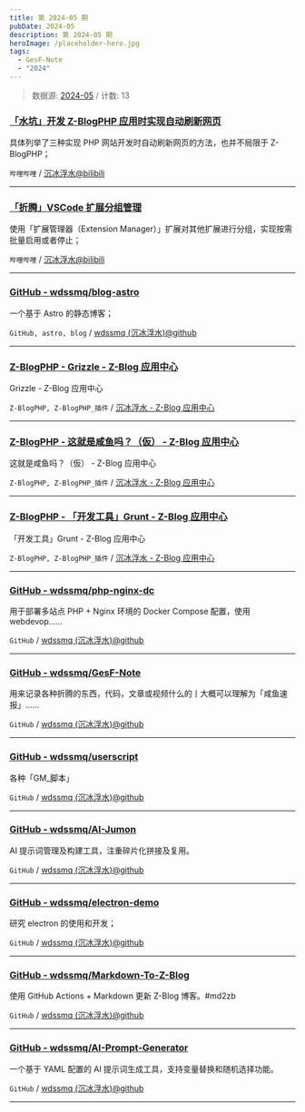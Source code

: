 ```yaml
---
title: 第 2024-05 期
pubDate: 2024-05
description: 第 2024-05 期
heroImage: /placeholder-hero.jpg
tags:
  - GesF-Note
  - "2024"
---
```



> 数据源: [2024-05](https://github.com/wdssmq/GesF-Note/issues/3 "2024-05") / 计数: 13


### [「水坑」开发 Z-BlogPHP 应用时实现自动刷新网页](https://www.bilibili.com/video/BV1vTMeetEEo "「水坑」开发 Z-BlogPHP 应用时实现自动刷新网页")

具体列举了三种实现 PHP 网站开发时自动刷新网页的方法，也并不局限于 Z-BlogPHP；

`哔哩哔哩` / [沉冰浮水@bilibili](https://space.bilibili.com/44744006 "沉冰浮水@bilibili")

----

### [「折腾」VSCode 扩展分组管理](https://www.bilibili.com/video/BV1QMETeDEc7 "「折腾」VSCode 扩展分组管理")

使用「扩展管理器（Extension Manager）」扩展对其他扩展进行分组，实现按需批量启用或者停止；

`哔哩哔哩` / [沉冰浮水@bilibili](https://space.bilibili.com/44744006 "沉冰浮水@bilibili")

----

### [GitHub - wdssmq/blog-astro](https://github.com/wdssmq/blog-astro "GitHub - wdssmq/blog-astro")

一个基于 Astro 的静态博客；

`GitHub, astro, blog` / [wdssmq (沉冰浮水)@github](https://github.com/wdssmq "wdssmq (沉冰浮水)@github")

----

### [Z-BlogPHP - Grizzle - Z-Blog 应用中心](https://app.zblogcn.com/?id=649 "Z-BlogPHP - Grizzle - Z-Blog 应用中心")

Grizzle - Z-Blog 应用中心

`Z-BlogPHP, Z-BlogPHP_插件` / [沉冰浮水 - Z-Blog 应用中心](https://app.zblogcn.com/?auth=6401c4a7-89cd-48f9-a68b-d6464d8c3bc8 "沉冰浮水 - Z-Blog 应用中心")

----

### [Z-BlogPHP - 这就是咸鱼吗？（仮） - Z-Blog 应用中心](https://app.zblogcn.com/?id=2235 "Z-BlogPHP - 这就是咸鱼吗？（仮） - Z-Blog 应用中心")

这就是咸鱼吗？（仮） - Z-Blog 应用中心

`Z-BlogPHP, Z-BlogPHP_插件` / [沉冰浮水 - Z-Blog 应用中心](https://app.zblogcn.com/?auth=6401c4a7-89cd-48f9-a68b-d6464d8c3bc8 "沉冰浮水 - Z-Blog 应用中心")

----

### [Z-BlogPHP - 「开发工具」Grunt - Z-Blog 应用中心](https://app.zblogcn.com/?id=2110 "Z-BlogPHP - 「开发工具」Grunt - Z-Blog 应用中心")

「开发工具」Grunt - Z-Blog 应用中心

`Z-BlogPHP, Z-BlogPHP_插件` / [沉冰浮水 - Z-Blog 应用中心](https://app.zblogcn.com/?auth=6401c4a7-89cd-48f9-a68b-d6464d8c3bc8 "沉冰浮水 - Z-Blog 应用中心")

----

### [GitHub - wdssmq/php-nginx-dc](https://github.com/wdssmq/php-nginx-dc "GitHub - wdssmq/php-nginx-dc")

用于部署多站点 PHP + Nginx 环境的 Docker Compose 配置，使用 webdevop……

`GitHub` / [wdssmq (沉冰浮水)@github](https://github.com/wdssmq "wdssmq (沉冰浮水)@github")

----

### [GitHub - wdssmq/GesF-Note](https://github.com/wdssmq/GesF-Note "GitHub - wdssmq/GesF-Note")

用来记录各种折腾的东西，代码，文章或视频什么的丨大概可以理解为「咸鱼速报」……

`GitHub` / [wdssmq (沉冰浮水)@github](https://github.com/wdssmq "wdssmq (沉冰浮水)@github")

----

### [GitHub - wdssmq/userscript](https://github.com/wdssmq/userscript "GitHub - wdssmq/userscript")

各种「GM_脚本」

`GitHub` / [wdssmq (沉冰浮水)@github](https://github.com/wdssmq "wdssmq (沉冰浮水)@github")

----

### [GitHub - wdssmq/AI-Jumon](https://github.com/wdssmq/AI-Jumon "GitHub - wdssmq/AI-Jumon")

AI 提示词管理及构建工具，注重碎片化拼接及复用。

`GitHub` / [wdssmq (沉冰浮水)@github](https://github.com/wdssmq "wdssmq (沉冰浮水)@github")

----

### [GitHub - wdssmq/electron-demo](https://github.com/wdssmq/electron-demo "GitHub - wdssmq/electron-demo")

研究 electron 的使用和开发；

`GitHub` / [wdssmq (沉冰浮水)@github](https://github.com/wdssmq "wdssmq (沉冰浮水)@github")

----

### [GitHub - wdssmq/Markdown-To-Z-Blog](https://github.com/wdssmq/Markdown-To-Z-Blog "GitHub - wdssmq/Markdown-To-Z-Blog")

使用 GitHub Actions + Markdown 更新 Z-Blog 博客。#md2zb

`GitHub` / [wdssmq (沉冰浮水)@github](https://github.com/wdssmq "wdssmq (沉冰浮水)@github")

----

### [GitHub - wdssmq/AI-Prompt-Generator](https://github.com/wdssmq/AI-Prompt-Generator "GitHub - wdssmq/AI-Prompt-Generator")

一个基于 YAML 配置的 AI 提示词生成工具，支持变量替换和随机选择功能。

`GitHub` / [wdssmq (沉冰浮水)@github](https://github.com/wdssmq "wdssmq (沉冰浮水)@github")

----
